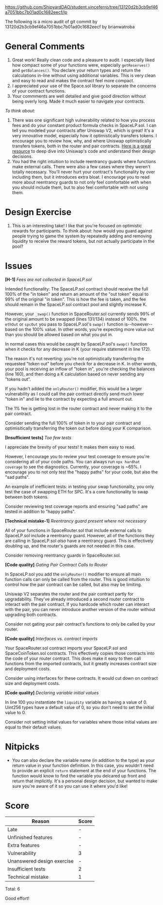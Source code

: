 https://github.com/ShipyardDAO/student.vinceferro/tree/13120d2b3cb9ef46a7051bbc7b01ad0c1682eecf/lp

The following is a micro audit of git commit by 13120d2b3cb9ef46a7051bbc7b01ad0c1682eecf by brianwatroba

# General Comments

1. Great work! Really clean code and a pleasure to audit. I especially liked how compact some of your functions were, especially `getReserves()` and `getBalances()`. You declare your return types and return the calculations in-line without using additional variables. This is very clean and easy to read and makes the contract feel more compact.
2. I appreciated your use of the Space.sol library to separate the concerns of your contract functions.
3. Your commments are well detailed and give good direction without being overly long. Made it much easier to navigate your contracts.

_To think about:_

1. There was one significant high vulnerability related to how you process fees and do your constant product formula checks in SpaceLP.sol. I can tell you modeled your contracts after Uniswap V2, which is great! It's a very innovative model, especially how it optimistically transfers tokens. I encourage you to review how, why, and where Uniswap optimistically transfers tokens, both in the router and pair contracts. [Here is a great resource](https://ethereum.org/en/developers/tutorials/uniswap-v2-annotated-code/) to deep dive into Uniswap's code and understand their design decisions.
2. You had the right intuition to include reentrancy guards where functions make external calls. There were also a few cases where they weren't totally necessary. You'll never hurt your contract's functionality by over including them, but it introduces extra bloat. I encourage you to read more about reentrancy guards to not only feel comfortable with when you should include them, but to also feel comfortable with not using them.

# Design Exercise

1. This is an interesting take! I like that you're focused on optimistic rewards for participants. To think about: how would you guard against people trying to game the system by repeatedly adding and removing liquidity to receive the reward tokens, but not actually participate in the pool?

# Issues

**[H-1]** _Fees are not collected in SpaceLP.sol_

Intended functionality: The SpaceLP.sol contract should receive the full 100% of the "in token" and return an amount of the "out token" equal to 99% of the original "in token". This is how the fee is taken, and the fee should remain in the SpaceLP.sol contract pool and slightly increase K.

However, your `_swap()` function in SpaceRouter.sol currently sends 99% of the original amount to be swapped (lines 131/134) instead of 100%. the `ethOut` or `spcOut` you pass to SpaceLP.sol's `swap()` function is--however--based on the 100% value. In other words, you're expecting more value out than you should be allowed based on what you put in.

In normal cases this would be caught by SpaceLP.sol's `swap()` function when it checks for any decrease in K (your require statement in line 172).

The reason it's not reverting: you're not optimistically transferring the requested "token out" before you check for a decrease in K. In other words, your pool is receiving an inflow of "token in", you're checking the balances (line 160), and then doing a K calculation based on never sending any "tokens out".

If you hadn't added the `onlyRouter()` modifier, this would be a larger vulnerability as I could call the pair contract directly send much lower "token in" and lie to the contract by expecting a full amount out.

The 1% fee is getting lost in the router contract and never making it to the pair contract.

Consider sending the full 100% of token in to your pair contract and optimisitically transferring the token out before doing your K comparison.

**[Insufficient tests]** _Too few tests_

I appreciate the brevity of your tests! It makes them easy to read.

However, I encourage you to review your test coverage to ensure you're considering all of your code paths. You can always run `npx hardhat coverage` to see the diagnostics. Currently, your coverage is ~65%. I encourage you to not only test the "happy paths" for your code, but also the "sad paths".

An example of inefficient tests: in testing your swap functionality, you only test the case of swapping ETH for SPC. It's a core functionality to swap between both tokens.

Consider reviewing test coverage reports and ensuring "sad paths" are tested in addition to "happy paths".

**[Technical mistake-1]** _Reentrancy guard present where not necessary_

All of your functions in SpaceRouter.sol that include external calls to SpaceLP.sol include a reentrancy guard. However, all of the functions they are calling in SpaceLP.sol _also_ have a reentrancy guard. This is effectively doubling up, and the router's guards are not needed in this case.

Consider removing reentrancy guards in SpaceRouter.sol.

**[Code quality]** _Gating Pair Contract Calls to Router_

In SpaceLP.sol you add the `onlyRouter()` modifier to ensure all main function calls can only be called from the router. This is good intuition to control how the pair contract can be called, but also may be limiting.

Uniswap V2 separates the router and the pair contract partly for upgradability. They've already introduced a second router contract to interact with the pair contract. If you hardcode which router can interact with the pair, you can never introduce another version of the router without upgrading both contracts.

Consider not gating your pair contract's functions to only be called by your router.

**[Code quality]** _Interfaces vs. contract imports_

Your SpaceRouter.sol contract imports your SpaceLP.sol and SpaceCoinToken.sol contracts. This effectively copies those contracts into the code of your router contract. This does make it easy to then call functions from the imported contracts, but it greatly increases contract size and deployment costs.

Consider using interfaces for these contracts. It would cut down on contract size and deployment costs.

**[Code quality]** _Declaring variable initial values_

In line 100 you instantiate the `liquidity` variable as having a value of 0. Uint256 types have a default value of 0, so you don't need to set the initial value to 0.

Consider not setting initial values for variables where those initial values are equal to their default values.

# Nitpicks

- You can also declare the variable name (in addition to the type) as your return value in your function definition. In this case, you wouldn't need to provide an explicit `return` statement at the end of your functions. The function would know to find the variable you delcared up front and return that implicitly. It's a personal design decision, but wanted to make sure you're aware of it so you can use it where you'd like!

# Score

| Reason                     | Score |
| -------------------------- | ----- |
| Late                       | -     |
| Unfinished features        | -     |
| Extra features             | -     |
| Vulnerability              | 3     |
| Unanswered design exercise | -     |
| Insufficient tests         | 2     |
| Technical mistake          | 1     |

Total: 6

Good effort!
